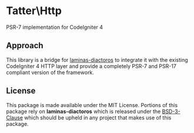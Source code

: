 # Tatter\Http

PSR-7 implementation for CodeIgniter 4

## Approach

This library is a bridge for [laminas-diactoros](https://github.com/laminas/laminas-diactoros)
to integrate it with the existing CodeIgniter 4 HTTP layer and provide a
completely PSR-7 and PSR-17 compliant version of the framework.

## License

This package is made available under the MIT License. Portions of this package
rely on **laminas-diactoros** which is released under the
[BSD-3-Clause](https://opensource.org/licenses/BSD-3-Clause) which should be upheld
in any project that makes use of this package.
